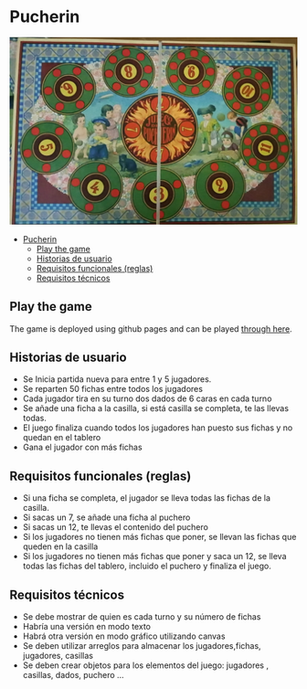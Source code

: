 # Pucherin

![tablero](img/puchero.jpg)

- [Pucherin](#pucherin)
  - [Play the game](#play-the-game)
  - [Historias de usuario](#historias-de-usuario)
  - [Requisitos funcionales (reglas)](#requisitos-funcionales-reglas)
  - [Requisitos técnicos](#requisitos-técnicos)

## Play the game

The game is deployed using github pages and can be played [through here](https://pan-narrans.github.io/Pucherin/).

## Historias de usuario

- Se Inicia partida nueva para entre 1 y 5 jugadores.
- Se reparten 50 fichas entre todos los jugadores
- Cada jugador tira en su turno dos dados de 6 caras en cada turno
- Se añade una ficha a la casilla, si está casilla se completa, te las llevas todas.
- El juego finaliza cuando todos los jugadores han puesto sus fichas y no quedan en el tablero
- Gana el jugador con más fichas

## Requisitos funcionales (reglas)

- Si una ficha se completa, el jugador se lleva todas las fichas de la casilla.
- Si sacas un 7, se añade una ficha al puchero
- Si sacas un 12, te llevas el contenido del puchero
- Si los jugadores no tienen más fichas que poner, se llevan las fichas que queden en la casilla
- Si los jugadores no tienen más fichas que poner y saca un 12, se lleva todas las fichas del tablero, incluido el puchero y finaliza el juego.

## Requisitos técnicos

- Se debe mostrar de quien es cada turno y su número de fichas
- Habría una versión en modo texto
- Habrá otra versión en modo gráfico utilizando canvas
- Se deben utilizar arreglos para almacenar los jugadores,fichas, jugadores, casillas
- Se deben crear objetos para los elementos del juego: jugadores , casillas, dados, puchero ...
